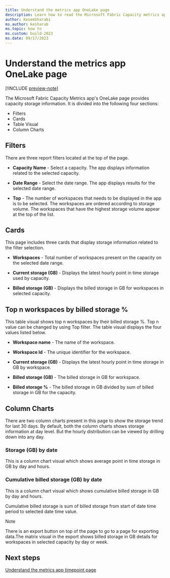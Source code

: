 ```yaml
---
title: Understand the metrics app OneLake page
description: Learn how to read the Microsoft Fabric Capacity metrics app's OneLake page.
author: KesemSharabi
ms.author: kesharab
ms.topic: how to
ms.custom: build-2023
ms.date: 09/17/2023
---
```


# Understand the metrics app OneLake page

[!INCLUDE [preview-note](../includes/preview-note.md)]

The Microsoft Fabric Capacity Metrics app's OneLake page provides capacity storage information. It is divided into the following four sections:

- Filters
- Cards
- Table Visual 
- Column Charts

## Filters
There are three report filters located at the top of the page.

* **Capacity Name** - Select a capacity. The app displays information related to the selected capacity.

* **Date Range** - Select the date range. The app displays results for the selected date range.

* **Top** - The number of workspaces that needs to be displayed in the app is to be selected. The workspaces are ordered according to storage volume. The workspaces that have the highest storage volume appear at the top of the list.

## Cards

This page includes three cards that display storage information related to the filter selection.

* **Workspaces** - Total number of workspaces present on the capacity on the selected date range.

* **Current storage (GB)** - Displays the latest hourly point in time storage used by capacity.

* **Billed storage (GB)** - Displays the billed storage in GB for workspaces in selected capacity. 

## Top n workspaces by billed storage %

This table visual shows top n workspaces by their billed storage %. Top n value can be changed by using Top filter.
The table visual displays the four values listed below. 

* **Workspace name** - The name of the workspace.

* **Workspace Id** - The unique identifier for the workspace.

* **Current storage (GB)** - Displays the latest hourly point in time storage in GB by workspace.

* **Billed storage (GB)** - The billed storage in GB for workspace.

* **Billed storage %** - The billed storage in GB divided by sum of billed storage in GB for the capacity. 

## Column Charts 

There are two column charts present in this page to show the storage trend for last 30 days. By default, both the column charts shows storage information at day level. But the hourly distribution can be viewed by drilling down into any day.

### Storage (GB) by date

This is a column chart visual which shows average point in time storage in GB by day and hours.

### Cumulative billed storage (GB) by date

This is a column chart visual which shows cumulative billed storage in GB by day and hours.

Cumulative billed storage is sum of billed storage from start of date time period to selected date time value.


>[!NOTE]
>There is an export button on top of the page to go to a page for exporting data.The matrix visual in the export shows billed storage in GB details for workspaces in selected capacity by day or week.

## Next steps

[Understand the metrics app timepoint page](metrics-app-timepoint-page.md)
